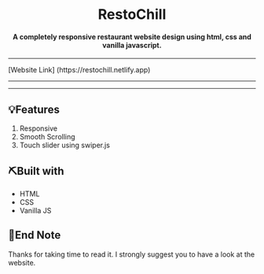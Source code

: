 <h1 align="center">RestoChill</h1>
<h4 align="center">A completely responsive restaurant website design using html, css and vanilla javascript.</h4>

<hr />
[Website Link] (https://restochill.netlify.app)
<hr />

<!-- <div align="center" autoplay={true} muted={true} loop={true} object-fit="cover">
![Project Demo Gif](https://media.giphy.com/media/tF3dhzeY5NVxjQGXeN/giphy.gif)
</div> -->

<hr />

## 💡Features

1. Responsive
2. Smooth Scrolling
3. Touch slider using swiper.js

## ⛏️Built with

- HTML
- CSS
- Vanilla JS

## 👋End Note

Thanks for taking time to read it. I strongly suggest you to have a look at the website.